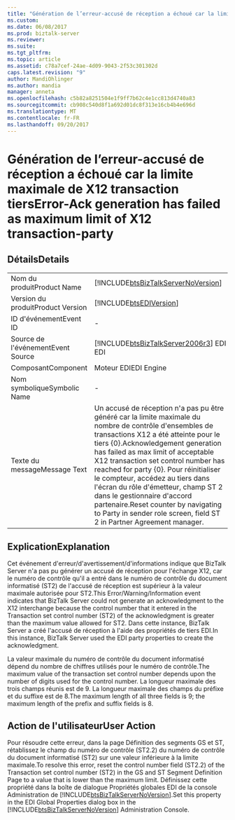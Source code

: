 ```yaml
---
title: "Génération de l’erreur-accusé de réception a échoué car la limite maximale de X12 transaction tiers | Documents Microsoft"
ms.custom: 
ms.date: 06/08/2017
ms.prod: biztalk-server
ms.reviewer: 
ms.suite: 
ms.tgt_pltfrm: 
ms.topic: article
ms.assetid: c78a7cef-24ae-4d09-9043-2f53c301302d
caps.latest.revision: "9"
author: MandiOhlinger
ms.author: mandia
manager: anneta
ms.openlocfilehash: c5b82a8251504e1f9ff7b62c4e1cc813d4740a83
ms.sourcegitcommit: cb908c540d8f1a692d01dc8f313e16cb4b4e696d
ms.translationtype: MT
ms.contentlocale: fr-FR
ms.lasthandoff: 09/20/2017
---
```

# <a name="error-ack-generation-has-failed-as-maximum-limit-of-x12-transaction-party"></a><span data-ttu-id="d1b99-102">Génération de l’erreur-accusé de réception a échoué car la limite maximale de X12 transaction tiers</span><span class="sxs-lookup"><span data-stu-id="d1b99-102">Error-Ack generation has failed as maximum limit of X12 transaction-party</span></span>
## <a name="details"></a><span data-ttu-id="d1b99-103">Détails</span><span class="sxs-lookup"><span data-stu-id="d1b99-103">Details</span></span>  
  
|||  
|-|-|  
|<span data-ttu-id="d1b99-104">Nom du produit</span><span class="sxs-lookup"><span data-stu-id="d1b99-104">Product Name</span></span>|[!INCLUDE[btsBizTalkServerNoVersion](../includes/btsbiztalkservernoversion-md.md)]|  
|<span data-ttu-id="d1b99-105">Version du produit</span><span class="sxs-lookup"><span data-stu-id="d1b99-105">Product Version</span></span>|[!INCLUDE[btsEDIVersion](../includes/btsediversion-md.md)]|  
|<span data-ttu-id="d1b99-106">ID d'événement</span><span class="sxs-lookup"><span data-stu-id="d1b99-106">Event ID</span></span>|-|  
|<span data-ttu-id="d1b99-107">Source de l'événement</span><span class="sxs-lookup"><span data-stu-id="d1b99-107">Event Source</span></span>|[!INCLUDE[btsBizTalkServer2006r3](../includes/btsbiztalkserver2006r3-md.md)]<span data-ttu-id="d1b99-108"> EDI</span><span class="sxs-lookup"><span data-stu-id="d1b99-108"> EDI</span></span>|  
|<span data-ttu-id="d1b99-109">Composant</span><span class="sxs-lookup"><span data-stu-id="d1b99-109">Component</span></span>|<span data-ttu-id="d1b99-110">Moteur EDI</span><span class="sxs-lookup"><span data-stu-id="d1b99-110">EDI Engine</span></span>|  
|<span data-ttu-id="d1b99-111">Nom symbolique</span><span class="sxs-lookup"><span data-stu-id="d1b99-111">Symbolic Name</span></span>|-|  
|<span data-ttu-id="d1b99-112">Texte du message</span><span class="sxs-lookup"><span data-stu-id="d1b99-112">Message Text</span></span>|<span data-ttu-id="d1b99-113">Un accusé de réception n'a pas pu être généré car la limite maximale du nombre de contrôle d'ensembles de transactions X12 a été atteinte pour le tiers {0}.</span><span class="sxs-lookup"><span data-stu-id="d1b99-113">Acknowledgement generation has failed as max limit of acceptable X12 transaction set control number has reached for party {0}.</span></span> <span data-ttu-id="d1b99-114">Pour réinitialiser le compteur, accédez au tiers dans l'écran du rôle d'émetteur, champ ST 2 dans le gestionnaire d'accord partenaire.</span><span class="sxs-lookup"><span data-stu-id="d1b99-114">Reset counter by navigating to Party in sender role screen, field ST 2 in Partner Agreement manager.</span></span>|  
  
## <a name="explanation"></a><span data-ttu-id="d1b99-115">Explication</span><span class="sxs-lookup"><span data-stu-id="d1b99-115">Explanation</span></span>  
 <span data-ttu-id="d1b99-116">Cet événement d'erreur/d'avertissement/d'informations indique que BizTalk Server n'a pas pu générer un accusé de réception pour l'échange X12, car le numéro de contrôle qu'il a entré dans le numéro de contrôle du document informatisé (ST2) de l'accusé de réception est supérieur à la valeur maximale autorisée pour ST2.</span><span class="sxs-lookup"><span data-stu-id="d1b99-116">This Error/Warning/Information event indicates that BizTalk Server could not generate an acknowledgment to the X12 interchange because the control number that it entered in the Transaction set control number (ST2) of the acknowledgment is greater than the maximum value allowed for ST2.</span></span> <span data-ttu-id="d1b99-117">Dans cette instance, BizTalk Server a créé l'accusé de réception à l'aide des propriétés de tiers EDI.</span><span class="sxs-lookup"><span data-stu-id="d1b99-117">In this instance, BizTalk Server used the EDI party properties to create the acknowledgment.</span></span>  
  
 <span data-ttu-id="d1b99-118">La valeur maximale du numéro de contrôle du document informatisé dépend du nombre de chiffres utilisés pour le numéro de contrôle.</span><span class="sxs-lookup"><span data-stu-id="d1b99-118">The maximum value of the transaction set control number depends upon the number of digits used for the control number.</span></span> <span data-ttu-id="d1b99-119">La longueur maximale des trois champs réunis est de 9. La longueur maximale des champs du préfixe et du suffixe est de 8.</span><span class="sxs-lookup"><span data-stu-id="d1b99-119">The maximum length of all three fields is 9; the maximum length of the prefix and suffix fields is 8.</span></span>  
  
## <a name="user-action"></a><span data-ttu-id="d1b99-120">Action de l'utilisateur</span><span class="sxs-lookup"><span data-stu-id="d1b99-120">User Action</span></span>  
 <span data-ttu-id="d1b99-121">Pour résoudre cette erreur, dans la page Définition des segments GS et ST, rétablissez le champ du numéro de contrôle (ST2.2) du numéro de contrôle du document informatisé (ST2) sur une valeur inférieure à la limite maximale.</span><span class="sxs-lookup"><span data-stu-id="d1b99-121">To resolve this error, reset the control number field (ST2.2) of the Transaction set control number (ST2) in the GS and ST Segment Definition Page to a value that is lower than the maximum limit.</span></span> <span data-ttu-id="d1b99-122">Définissez cette propriété dans la boîte de dialogue Propriétés globales EDI de la console Administration de [!INCLUDE[btsBizTalkServerNoVersion](../includes/btsbiztalkservernoversion-md.md)].</span><span class="sxs-lookup"><span data-stu-id="d1b99-122">Set this property in the EDI Global Properties dialog box in the [!INCLUDE[btsBizTalkServerNoVersion](../includes/btsbiztalkservernoversion-md.md)] Administration Console.</span></span>